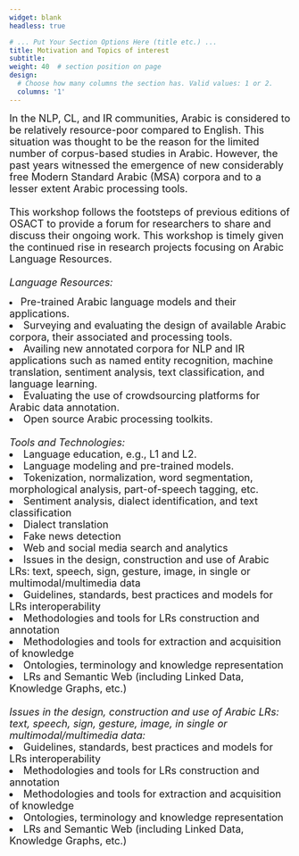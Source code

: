 ```yaml
---
widget: blank
headless: true

# ... Put Your Section Options Here (title etc.) ...
title: Motivation and Topics of interest
subtitle:
weight: 40  # section position on page
design:
  # Choose how many columns the section has. Valid values: 1 or 2.
  columns: '1'
---
```

<div class="container">
        <div class="row">
          <div class="col-lg-8 mx-auto">
            <p class="lead"><font size = "4">
In the NLP, CL, and IR communities, Arabic is considered to be relatively resource-poor compared to English. This situation was thought to be the reason for the limited number of corpus-based studies in Arabic. However, the past years witnessed the emergence of new considerably free Modern Standard Arabic (MSA) corpora and to a lesser extent Arabic processing tools. <br><br>
This workshop follows the footsteps of previous editions of OSACT to provide a forum for researchers to share and discuss their ongoing work. This workshop is timely given the continued rise in research projects focusing on Arabic Language Resources. <br><br>
<i>Language Resources:</i><br>

<li> Pre-trained Arabic language models and their applications. </li>
<li> Surveying and evaluating the design of available Arabic corpora, their associated and processing tools. </li>
<li> Availing new annotated corpora for NLP and IR applications such as named entity recognition, machine translation, sentiment analysis, text classification, and language learning. </li>
<li> Evaluating the use of crowdsourcing platforms for Arabic data annotation. </li>
<li> Open source Arabic processing toolkits. </li>
<br>
<i> Tools and Technologies: </i> <br>
<li>Language education, e.g., L1 and L2.</li>
<li>Language modeling and pre-trained models.</li>
<li>Tokenization, normalization, word segmentation, morphological analysis, part-of-speech tagging, etc. </li>
<li>Sentiment analysis, dialect identification, and text classification</li>
<li>Dialect translation</li>
<li>Fake news detection</li>
<li>Web and social media search and analytics</li>
<li>Issues in the design, construction and use of Arabic LRs: text, speech, sign, gesture, image, in single or multimodal/multimedia data</li>
<li>Guidelines, standards, best practices and models for LRs interoperability</li>
<li>Methodologies and tools for LRs construction and annotation</li>
<li>Methodologies and tools for extraction and acquisition of knowledge</li>
<li>Ontologies, terminology and knowledge representation</li>
<li>LRs and Semantic Web (including Linked Data, Knowledge Graphs, etc.)</li>
<br>
<i>Issues in the design, construction and use of Arabic LRs: text, speech, sign, gesture, image, in single or multimodal/multimedia data: </i>
<br>
<li>Guidelines, standards, best practices and models for LRs interoperability</li>
<li>Methodologies and tools for LRs construction and annotation</li>
<li>Methodologies and tools for extraction and acquisition of knowledge</li>
<li>Ontologies, terminology and knowledge representation</li>
<li>LRs and Semantic Web (including Linked Data, Knowledge Graphs, etc.)</li>


</font></p>
          </div>
        </div>
      </div>